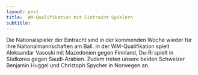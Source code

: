 ```yaml
---
layout: post
title:  WM-Qualifikation mit Eintracht-Spielern
subtitle:  
---
```


Die Nationalspieler der Eintracht sind in der kommenden Woche wieder für ihre Nationalmannschaften am Ball. In der WM-Qualifikation spielt Aleksandar Vasoski mit Mazedonien gegen Finnland, Du-Ri spielt in Südkorea gegen Saudi-Arabien. Zudem treten unsere beiden Schweizer Benjamin Huggel und Christoph Spycher in Norwegen an.


